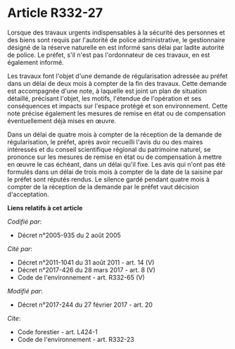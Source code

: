 # Article R332-27

Lorsque des travaux urgents indispensables à la sécurité des personnes  et des biens sont requis par l'autorité de police
administrative, le  gestionnaire désigné de la réserve naturelle en est informé sans délai  par ladite autorité de police. Le
préfet, s'il n'est pas l'ordonnateur  de ces travaux, en est également informé. 

Les  travaux font l'objet d'une demande de régularisation adressée au préfet  dans un délai de deux mois à compter de la fin
des travaux. Cette  demande est accompagnée d'une note, à laquelle est joint un plan de  situation détaillé, précisant
l'objet, les motifs, l'étendue de  l'opération et ses conséquences et impacts sur l'espace protégé et son  environnement.
Cette note précise également les mesures de remise en  état ou de compensation éventuellement déjà mises en œuvre. 

Dans un délai de quatre mois à compter de la réception de la demande de  régularisation, le préfet, après avoir recueilli
l'avis du ou des  maires intéressés et du conseil scientifique régional du patrimoine  naturel, se prononce sur les mesures
de remise en état ou de  compensation à mettre en œuvre le cas échéant, dans un délai qu'il fixe.  Les avis qui n'ont pas été
formulés dans un délai de trois mois à  compter de la date de la saisine par le préfet sont réputés rendus. Le  silence gardé
pendant quatre mois à compter de la réception de la  demande par le préfet vaut décision d'acceptation.

**Liens relatifs à cet article**

_Codifié par_:

  - Décret n°2005-935 du 2 août 2005

_Cité par_:

  - Décret n°2011-1041 du 31 août 2011 - art. 14 (V)
  - Décret n°2017-426 du 28 mars 2017 - art. 8 (V)
  - Code de l'environnement - art. R332-65 (V)

_Modifié par_:

  - Décret n°2017-244 du 27 février 2017 - art. 20

_Cite_:

  - Code forestier - art. L424-1
  - Code de l'environnement - art. R332-23
